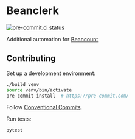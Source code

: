 # Beanclerk

[![pre-commit.ci status](https://results.pre-commit.ci/badge/github/peberanek/beanclerk/main.svg)](https://results.pre-commit.ci/latest/github/peberanek/beanclerk/main)

Additional automation for [Beancount](https://github.com/beancount/beancount)

## Contributing

Set up a development environment:
```bash
./build_venv
source venv/bin/activate
pre-commit install  # https://pre-commit.com/
```

Follow [Conventional Commits](https://www.conventionalcommits.org/en/v1.0.0/).

Run tests:
```bash
pytest
```
